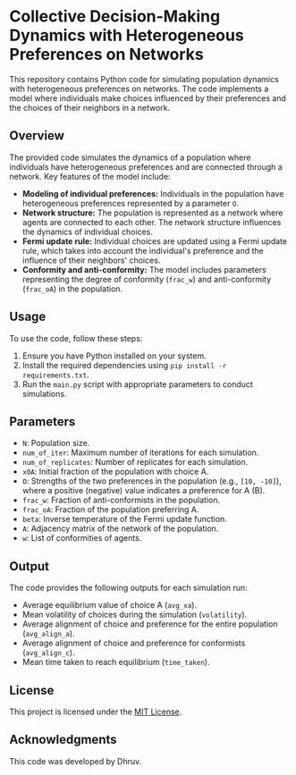 # Collective Decision-Making Dynamics with Heterogeneous Preferences on Networks

This repository contains Python code for simulating population dynamics with heterogeneous preferences on networks. The code implements a model where individuals make choices influenced by their preferences and the choices of their neighbors in a network.

## Overview

The provided code simulates the dynamics of a population where individuals have heterogeneous preferences and are connected through a network. Key features of the model include:

- **Modeling of individual preferences:** Individuals in the population have heterogeneous preferences represented by a parameter `O`.
- **Network structure:** The population is represented as a network where agents are connected to each other. The network structure influences the dynamics of individual choices.
- **Fermi update rule:** Individual choices are updated using a Fermi update rule, which takes into account the individual's preference and the influence of their neighbors' choices.
- **Conformity and anti-conformity:** The model includes parameters representing the degree of conformity (`frac_w`) and anti-conformity (`frac_oA`) in the population.

## Usage

To use the code, follow these steps:

1. Ensure you have Python installed on your system.
2. Install the required dependencies using `pip install -r requirements.txt`.
3. Run the `main.py` script with appropriate parameters to conduct simulations.

## Parameters

- `N`: Population size.
- `num_of_iter`: Maximum number of iterations for each simulation.
- `num_of_replicates`: Number of replicates for each simulation.
- `x0A`: Initial fraction of the population with choice A.
- `O`: Strengths of the two preferences in the population (e.g., `[10, -10]`), where a positive (negative) value indicates a preference for A (B).
- `frac_w`: Fraction of anti-conformists in the population.
- `frac_oA`: Fraction of the population preferring A.
- `beta`: Inverse temperature of the Fermi update function.
- `A`: Adjacency matrix of the network of the population.
- `w`: List of conformities of agents.

## Output

The code provides the following outputs for each simulation run:

- Average equilibrium value of choice A (`avg_xa`).
- Mean volatility of choices during the simulation (`volatility`).
- Average alignment of choice and preference for the entire population (`avg_align_a`).
- Average alignment of choice and preference for conformists (`avg_align_c`).
- Mean time taken to reach equilibrium (`time_taken`).

## License

This project is licensed under the [MIT License](LICENSE).

## Acknowledgments

This code was developed by Dhruv.
